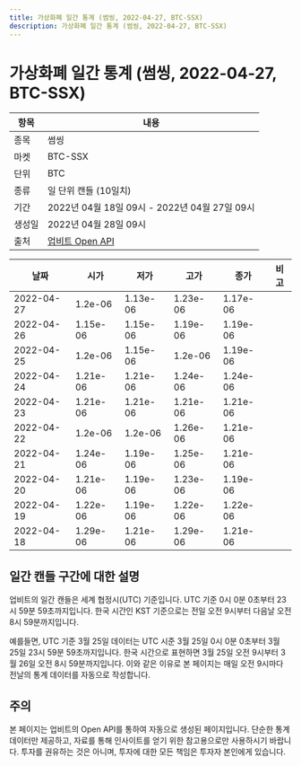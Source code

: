 ```yaml
---
title: 가상화폐 일간 통계 (썸씽, 2022-04-27, BTC-SSX)
description: 가상화폐 일간 통계 (썸씽, 2022-04-27, BTC-SSX)
---
```



가상화폐 일간 통계 (썸씽, 2022-04-27, BTC-SSX)
===

|항목|내용|
|--|--|
|종목|썸씽|
|마켓|BTC-SSX|
|단위|BTC|
|종류|일 단위 캔들 (10일치)|
|기간|2022년 04월 18일 09시 - 2022년 04월 27일 09시|
|생성일|2022년 04월 28일 09시|
|출처|[업비트 Open API](https://docs.upbit.com)|


|날짜|시가|저가|고가|종가|비고|
|--|--|--|--|--|--|
|2022-04-27|1.2e-06|1.13e-06|1.23e-06|1.17e-06|    |
|2022-04-26|1.15e-06|1.15e-06|1.19e-06|1.19e-06|    |
|2022-04-25|1.2e-06|1.15e-06|1.2e-06|1.19e-06|    |
|2022-04-24|1.21e-06|1.21e-06|1.24e-06|1.24e-06|    |
|2022-04-23|1.21e-06|1.21e-06|1.21e-06|1.21e-06|    |
|2022-04-22|1.2e-06|1.2e-06|1.26e-06|1.21e-06|    |
|2022-04-21|1.24e-06|1.19e-06|1.25e-06|1.21e-06|    |
|2022-04-20|1.21e-06|1.19e-06|1.23e-06|1.19e-06|    |
|2022-04-19|1.22e-06|1.19e-06|1.22e-06|1.22e-06|    |
|2022-04-18|1.29e-06|1.21e-06|1.29e-06|1.21e-06|    |


일간 캔들 구간에 대한 설명
---


업비트의 일간 캔들은 세계 협정시(UTC) 기준입니다. 
UTC 기준 0시 0분 0초부터 23시 59분 59초까지입니다. 
한국 시간인 KST 기준으로는 전일 오전 9시부터 다음날 오전 8시 59분까지입니다. 


예를들면, UTC 기준 3월 25일 데이터는 UTC 시준 3월 25일 0시 0분 0초부터 3월 25일 23시 59분 59초까지입니다. 
한국 시간으로 표현하면 3월 25일 오전 9시부터 3월 26일 오전 8시 59분까지입니다. 
이와 같은 이유로 본 페이지는 매일 오전 9시마다 전날의 통계 데이터를 자동으로 작성합니다. 


주의
---


본 페이지는 업비트의 Open API를 통하여 자동으로 생성된 페이지입니다. 
단순한 통계 데이터만 제공하고, 자료를 통해 인사이트를 얻기 위한 참고용으로만 사용하시기 바랍니다. 
투자를 권유하는 것은 아니며, 투자에 대한 모든 책임은 투자자 본인에게 있습니다. 
